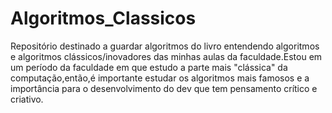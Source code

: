 # Algoritmos_Classicos

Repositório destinado a guardar algoritmos do livro entendendo algoritmos e algoritmos clássicos/inovadores das minhas aulas da faculdade.Estou em um período da faculdade em que estudo a parte mais "clássica" da computação,então,é importante estudar os algoritmos mais famosos e a importância para o desenvolvimento do dev que tem pensamento crítico e criativo.

